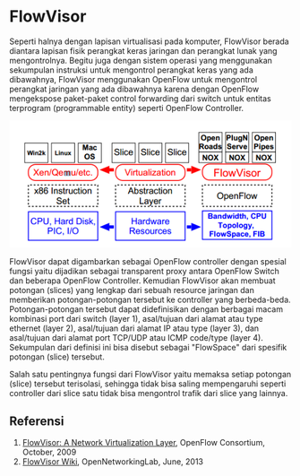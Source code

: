 # FlowVisor

Seperti halnya dengan lapisan virtualisasi pada komputer, FlowVisor berada diantara lapisan fisik perangkat keras jaringan dan perangkat lunak yang mengontrolnya. Begitu juga dengan sistem operasi yang menggunakan sekumpulan instruksi untuk mengontrol perangkat keras yang ada dibawahnya, FlowVisor menggunakan OpenFlow untuk mengontrol perangkat jaringan yang ada dibawahnya karena dengan OpenFlow mengekspose paket-paket control forwarding dari switch untuk entitas terprogram (programmable entity) seperti OpenFlow Controller.

![nethyper01](./assets/nethyper01.png)

FlowVisor dapat digambarkan sebagai OpenFlow controller dengan spesial fungsi yaitu dijadikan sebagai transparent proxy antara OpenFlow Switch dan beberapa OpenFlow Controller. Kemudian FlowVisor akan membuat potongan (slices) yang lengkap dari sebuah resource jaringan dan memberikan potongan-potongan tersebut ke controller yang berbeda-beda. Potongan-potongan tersebut dapat didefinisikan dengan berbagai macam kombinasi port dari switch (layer 1), asal/tujuan dari alamat atau type ethernet (layer 2), asal/tujuan dari alamat IP atau type (layer 3), dan asal/tujuan dari alamat port TCP/UDP atau ICMP code/type (layer 4). Sekumpulan dari definisi ini bisa disebut sebagai "FlowSpace" dari spesifik potongan (slice) tersebut.

Salah satu pentingnya fungsi dari FlowVisor yaitu memaksa setiap potongan (slice) tersebut terisolasi, sehingga tidak bisa saling mempengaruhi seperti controller dari slice satu tidak bisa mengontrol trafik dari slice yang lainnya.

## Referensi

1. [FlowVisor: A Network Virtualization Layer](http://archive.openflow.org/downloads/technicalreports/openflow-tr-2009-1-flowvisor.pdf), OpenFlow Consortium, October, 2009
2. [FlowVisor Wiki](https://github.com/OPENNETWORKINGLAB/flowvisor/wiki), OpenNetworkingLab, June, 2013
